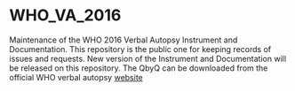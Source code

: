 # WHO_VA_2016
Maintenance of the WHO 2016 Verbal Autopsy Instrument and Documentation.
This repository is the public one for keeping records of issues and requests.
New version of the Instrument and Documentation will be released on this repository.
The QbyQ can be downloaded from the official WHO verbal autopsy [website](https://www.who.int/healthinfo/statistics/verbalautopsystandards/en/)
